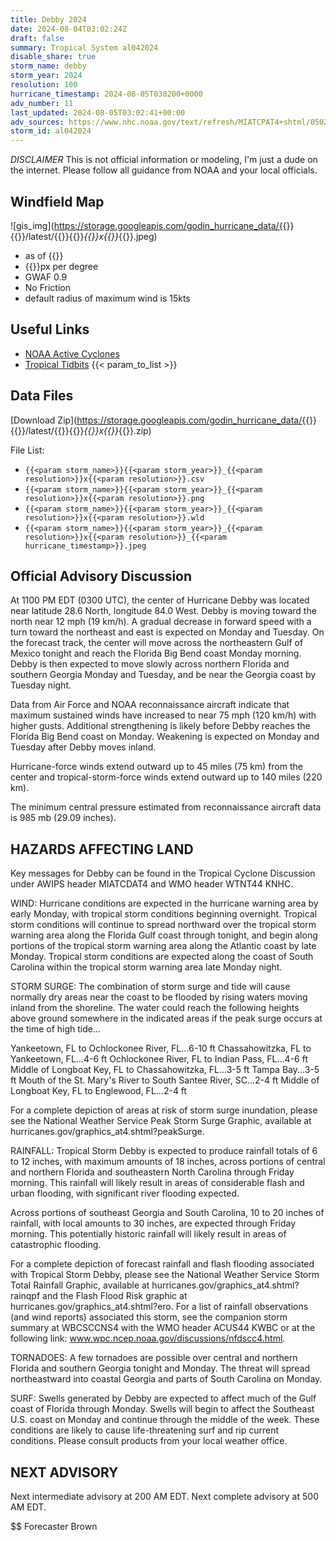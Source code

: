 ```yaml
---
title: Debby 2024
date: 2024-08-04T03:02:24Z
draft: false
summary: Tropical System al042024
disable_share: true
storm_name: debby
storm_year: 2024
resolution: 100
hurricane_timestamp: 2024-08-05T030200+0000
adv_number: 11
last_updated: 2024-08-05T03:02:41+00:00
adv_sources: https://www.nhc.noaa.gov/text/refresh/MIATCPAT4+shtml/050255.shtml;https://www.nhc.noaa.gov/refresh/graphics_at4+shtml/214737.shtml?cone
storm_id: al042024
---
```

*DISCLAIMER* This is not official information or modeling, I'm just a dude on the internet.  Please follow all guidance from NOAA and your local officials.

## Windfield Map
![gis_img](https://storage.googleapis.com/godin_hurricane_data/{{<param storm_name>}}{{<param storm_year>}}/latest/{{<param storm_name>}}{{<param storm_year>}}_{{<param resolution>}}x{{<param resolution>}}_{{<param hurricane_timestamp>}}.jpeg)

- as of {{<param last_updated>}}
- {{<param resolution>}}px per degree
- GWAF 0.9
- No Friction
- default radius of maximum wind is 15kts

## Useful Links
- [NOAA Active Cyclones](https://www.nhc.noaa.gov/)
- [Tropical Tidbits](https://www.tropicaltidbits.com/storminfo/)
{{< param_to_list >}}

## Data Files
[Download Zip](https://storage.googleapis.com/godin_hurricane_data/{{<param storm_name>}}{{<param storm_year>}}/latest/{{<param storm_name>}}{{<param storm_year>}}_{{<param resolution>}}x{{<param resolution>}}_{{<param hurricane_timestamp>}}.zip)

File List:
- `{{<param storm_name>}}{{<param storm_year>}}_{{<param resolution>}}x{{<param resolution>}}.csv`
- `{{<param storm_name>}}{{<param storm_year>}}_{{<param resolution>}}x{{<param resolution>}}.png`
- `{{<param storm_name>}}{{<param storm_year>}}_{{<param resolution>}}x{{<param resolution>}}.wld`
- `{{<param storm_name>}}{{<param storm_year>}}_{{<param resolution>}}x{{<param resolution>}}_{{<param hurricane_timestamp>}}.jpeg`


## Official Advisory Discussion
At 1100 PM EDT (0300 UTC), the center of Hurricane Debby was located
near latitude 28.6 North, longitude 84.0 West. Debby is moving
toward the north near 12 mph (19 km/h).  A gradual decrease
in forward speed with a turn toward the northeast and east is
expected on Monday and Tuesday.  On the forecast track, the center
will move across the northeastern Gulf of Mexico tonight and
reach the Florida Big Bend coast Monday morning.  Debby is
then expected to move slowly across northern Florida and southern
Georgia Monday and Tuesday, and be near the Georgia coast by  
Tuesday night.
 
Data from Air Force and NOAA reconnaissance aircraft indicate that 
maximum sustained winds have increased to near 75 mph (120 km/h) 
with higher gusts.  Additional strengthening is likely before 
Debby reaches the Florida Big Bend coast on Monday.  Weakening is 
expected on Monday and Tuesday after Debby moves inland.
 
Hurricane-force winds extend outward up to 45 miles (75 km) from the
center and tropical-storm-force winds extend outward up to 140 miles
(220 km).
 
The minimum central pressure estimated from reconnaissance 
aircraft data is 985 mb (29.09 inches).
 
 
HAZARDS AFFECTING LAND
----------------------
Key messages for Debby can be found in the Tropical Cyclone
Discussion under AWIPS header MIATCDAT4 and WMO header WTNT44 KNHC.
 
WIND: Hurricane conditions are expected in the hurricane warning
area by early Monday, with tropical storm conditions beginning 
overnight. Tropical storm conditions will continue to spread 
northward over the tropical storm warning area along the Florida 
Gulf coast through tonight, and begin along portions of the
tropical storm warning area along the Atlantic coast by late
Monday. Tropical storm conditions are expected along the coast of
South Carolina within the tropical storm warning area late 
Monday night.
 
STORM SURGE: The combination of storm surge and tide will cause
normally dry areas near the coast to be flooded by rising waters
moving inland from the shoreline. The water could reach the
following heights above ground somewhere in the indicated areas if
the peak surge occurs at the time of high tide...
 
Yankeetown, FL to Ochlockonee River, FL...6-10 ft
Chassahowitzka, FL to Yankeetown, FL...4-6 ft
Ochlockonee River, FL to Indian Pass, FL...4-6 ft
Middle of Longboat Key, FL to Chassahowitzka, FL...3-5 ft
Tampa Bay...3-5 ft
Mouth of the St. Mary's River to South Santee River, SC...2-4 ft
Middle of Longboat Key, FL to Englewood, FL...2-4 ft

For a complete depiction of areas at risk of storm surge inundation,
please see the National Weather Service Peak Storm Surge Graphic,
available at hurricanes.gov/graphics_at4.shtml?peakSurge.
 
RAINFALL: Tropical Storm Debby is expected to produce rainfall 
totals of 6 to 12 inches, with maximum amounts of 18 inches, across 
portions of central and northern Florida and southeastern North 
Carolina through Friday morning.  This rainfall will likely result 
in areas of considerable flash and urban flooding, with significant 
river flooding expected. 

Across portions of southeast Georgia and South Carolina, 10 to 20 
inches of rainfall, with local amounts to 30 inches, are expected 
through Friday morning.  This potentially historic rainfall will 
likely result in areas of catastrophic flooding.

For a complete depiction of forecast rainfall and flash flooding 
associated with Tropical Storm Debby, please see the National 
Weather Service Storm Total Rainfall Graphic, available at 
hurricanes.gov/graphics_at4.shtml?rainqpf and the Flash Flood Risk 
graphic at hurricanes.gov/graphics_at4.shtml?ero.  For a list of 
rainfall observations (and wind reports) associated this storm, see 
the companion storm summary at WBCSCCNS4 with the WMO header ACUS44 
KWBC or at the following link:
www.wpc.ncep.noaa.gov/discussions/nfdscc4.html.
 
TORNADOES: A few tornadoes are possible over central and northern
Florida and southern Georgia tonight and Monday.  The threat will
spread northeastward into coastal Georgia and parts of South
Carolina on Monday.
 
SURF:  Swells generated by Debby are expected to affect much of the
Gulf coast of Florida through Monday.  Swells will begin to affect
the Southeast U.S. coast on Monday and continue through the middle
of the week. These conditions are likely to cause life-threatening
surf and rip current conditions. Please consult products from your
local weather office.
 
 
NEXT ADVISORY
-------------
Next intermediate advisory at 200 AM EDT.
Next complete advisory at 500 AM EDT.
 
$$
Forecaster Brown